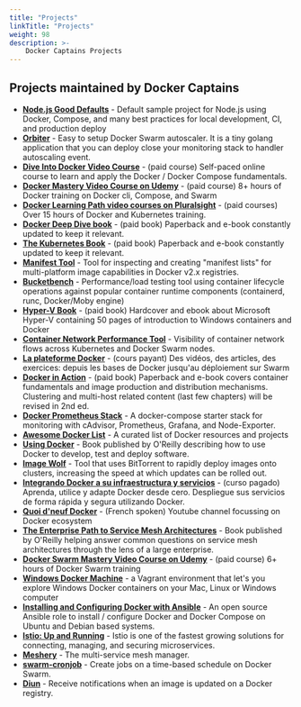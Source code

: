 ```yaml
---
title: "Projects"
linkTitle: "Projects"
weight: 98
description: >-
    Docker Captains Projects
---
```


## Projects maintained by Docker Captains

  - [**Node.js Good Defaults**](https://github.com/BretFisher/node-docker-good-defaults) - Default sample
  project for Node.js using Docker, Compose, and many best practices for local development, CI, and production deploy
  - [**Orbiter**](https://github.com/gianarb/orbiter) - Easy to setup Docker Swarm autoscaler. It is a tiny golang application that you can deploy close your monitoring stack to handler autoscaling event.
  - [**Dive Into Docker Video Course**](https://diveintodocker.com) - (paid course) Self-paced online course to learn and apply the Docker / Docker Compose fundamentals.
  - [**Docker Mastery Video Course on Udemy**](https://bretfisher.com/dockermastery) - (paid course) 8+ hours of Docker training on Docker cli, Compose, and Swarm
  - [**Docker Learning Path video courses on Pluralsight**](https://www.pluralsight.com/paths/docker) - (paid courses) Over 15 hours of Docker and Kubernetes training.
  - [**Docker Deep Dive book**](https://www.amazon.com/Docker-Deep-Dive-Nigel-Poulton/dp/1521822808/ref=sr_1_1?ie=UTF8&qid=1508709727&sr=8-1&keywords=docker+deep+dive) - (paid book) Paperback and e-book constantly updated to keep it relevant.
  - [**The Kubernetes Book**](https://www.amazon.com/Kubernetes-Book-Nigel-Poulton/dp/1521823634/ref=sr_1_3?s=books&ie=UTF8&qid=1508709840&sr=1-3&keywords=kubernetes) - (paid book) Paperback and e-book constantly updated to keep it relevant.
  - [**Manifest Tool**](https://github.com/estesp/manifest-tool) - Tool for inspecting and creating "manifest lists" for multi-platform image capabilities in Docker v2.x registries.
  - [**Bucketbench**](https://github.com/estesp/bucketbench) - Performance/load testing tool using container lifecycle operations against popular container runtime components (containerd, runc, Docker/Moby engine)
  - [**Hyper-V Book**](https://www.rheinwerk-verlag.de/microsoft-hyper-v_4229/) - (paid book) Hardcover and ebook about Microsoft Hyper-V containing 50 pages of introduction to Windows containers and Docker
  - [**Container Network Performance Tool**](https://github.com/solarwinds/containers/tree/master/cnpt) - Visibility of container network flows across Kubernetes and Docker Swarm nodes.
  - [**La plateforme Docker**](https://www.udemy.com/la-plateforme-docker/) - (cours payant) Des vidéos, des articles, des exercices: depuis les bases de Docker jusqu'au déploiement sur Swarm
  - [**Docker in Action**](https://www.amazon.com/Docker-Action-Jeff-Nickoloff/dp/1633430235) - (paid book) Paperback and e-book covers container fundamentals and image production and distribution mechanisms. Clustering and multi-host related content (last few chapters) will be revised in 2nd ed.
  - [**Docker Prometheus Stack**](https://github.com/vegasbrianc/prometheus) - A docker-compose starter stack for monitoring with cAdvisor, Prometheus, Grafana, and Node-Exporter.
  - [**Awesome Docker List**](https://github.com/veggiemonk/awesome-docker) - A curated list of Docker resources and projects
  - [**Using Docker**](http://shop.oreilly.com/product/0636920035671.do) - Book published by O'Reilly describing how to use Docker to develop, test and deploy software.
  - [**Image Wolf**](https://github.com/ContainerSolutions/ImageWolf) - Tool that uses BitTorrent to rapidly deploy images onto clusters, increasing the speed at which updates can be rolled out.
  - [**Integrando Docker a su infraestructura y servicios**](https://www.udemy.com/integrando-docker-a-su-infraestrucutra-y-servicios) - (curso pagado) Aprenda, utilice y adapte Docker desde cero. Despliegue sus servicios de forma rápida y segura utilizando Docker.
  - [**Quoi d'neuf Docker**](https://www.youtube.com/c/quoideneufdocker) - (French spoken) Youtube channel focussing on Docker ecosystem 
  - [**The Enterprise Path to Service Mesh Architectures**](https://blog.gingergeek.com/2018/08/now-available-the-enterprise-path-to-service-mesh-architectures/) - Book published by O'Reilly helping answer common questions on service mesh architectures through the lens of a large enterprise.
  - [**Docker Swarm Mastery Video Course on Udemy**](https://bretfisher.com/dockerswarmmastery) - (paid course) 6+ hours of Docker Swarm training
  - [**Windows Docker Machine**](https://github.com/StefanScherer/windows-docker-machine) - a Vagrant environment that let's you explore Windows Docker containers on your Mac, Linux or Windows computer
  - [**Installing and Configuring Docker with Ansible**](https://github.com/nickjj/ansible-docker) - An open source Ansible role to install / configure Docker and Docker Compose on Ubuntu and Debian based systems.
  - [**Istio: Up and Running**](https://layer5.io/books/istio-up-and-running) - Istio is one of the fastest growing solutions for connecting, managing, and securing microservices.
  - [**Meshery**](https://layer5.io/meshery) - The multi-service mesh manager.
  - [**swarm-cronjob**](https://github.com/crazy-max/swarm-cronjob) - Create jobs on a time-based schedule on Docker Swarm.
  - [**Diun**](https://github.com/crazy-max/diun) - Receive notifications when an image is updated on a Docker registry.
